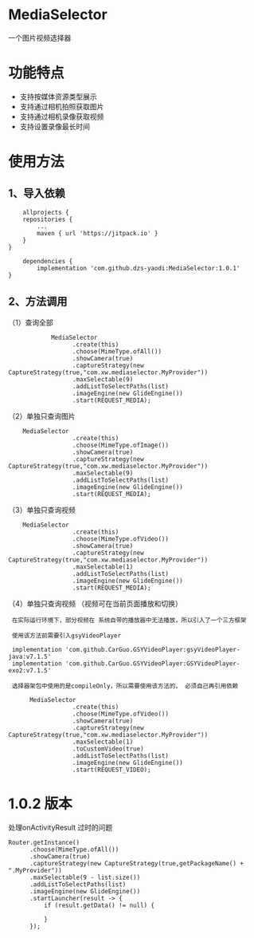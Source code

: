 # MediaSelector

一个图片视频选择器

# 功能特点

* 支持按媒体资源类型展示
* 支持通过相机拍照获取图片
* 支持通过相机录像获取视频
* 支持设置录像最长时间

# 使用方法

## 1、导入依赖

       
        allprojects {
		repositories {
			...
			maven { url 'https://jitpack.io' }
		}
	}
       
        dependencies {
	        implementation 'com.github.dzs-yaodi:MediaSelector:1.0.1'
	}
       
        
## 2、方法调用
 
 （1）查询全部
  
                MediaSelector
                      .create(this)
                      .choose(MimeType.ofAll())
                      .showCamera(true)
                      .captureStrategy(new CaptureStrategy(true,"com.xw.mediaselector.MyProvider"))
                      .maxSelectable(9)
                      .addListToSelectPaths(list)
                      .imageEngine(new GlideEngine())
                      .start(REQUEST_MEDIA);
		      
（2）单独只查询图片

		MediaSelector
                      .create(this)
                      .choose(MimeType.ofImage())
                      .showCamera(true)
                      .captureStrategy(new CaptureStrategy(true,"com.xw.mediaselector.MyProvider"))
                      .maxSelectable(9)
                      .addListToSelectPaths(list)
                      .imageEngine(new GlideEngine())
                      .start(REQUEST_MEDIA);
		      
（3）单独只查询视频

		MediaSelector
                      .create(this)
                      .choose(MimeType.ofVideo())
                      .showCamera(true)
                      .captureStrategy(new CaptureStrategy(true,"com.xw.mediaselector.MyProvider"))
                      .maxSelectable(1)
                      .addListToSelectPaths(list)
                      .imageEngine(new GlideEngine())
                      .start(REQUEST_MEDIA);
	
（4）单独只查询视频 （视频可在当前页面播放和切换）
     
     在实际运行环境下，部分视频在 系统自带的播放器中无法播放，所以引入了一个三方框架
     
     使用该方法前需要引入gsyVideoPlayer
     
     implementation 'com.github.CarGuo.GSYVideoPlayer:gsyVideoPlayer-java:v7.1.5'
     implementation 'com.github.CarGuo.GSYVideoPlayer:GSYVideoPlayer-exo2:v7.1.5'
     
     选择器架包中使用的是compileOnly，所以需要使用该方法的， 必须自己再引用依赖
              
	      MediaSelector
                      .create(this)
                      .choose(MimeType.ofVideo())
                      .showCamera(true)
                      .captureStrategy(new CaptureStrategy(true,"com.xw.mediaselector.MyProvider"))
                      .maxSelectable(1)
                      .toCustomVideo(true)
                      .addListToSelectPaths(list)
                      .imageEngine(new GlideEngine())
                      .start(REQUEST_VIDEO);
                      
                      
   # 1.0.2 版本
   
   处理onActivityResult 过时的问题
   
   
   	Router.getInstance()
          .choose(MimeType.ofAll())
          .showCamera(true)
          .captureStrategy(new CaptureStrategy(true,getPackageName() + ".MyProvider"))
          .maxSelectable(9 - list.size())
          .addListToSelectPaths(list)
          .imageEngine(new GlideEngine())
          .startLauncher(result -> {
              if (result.getData() != null) {
                                            
              }
          });
   
                      
                      
                      
